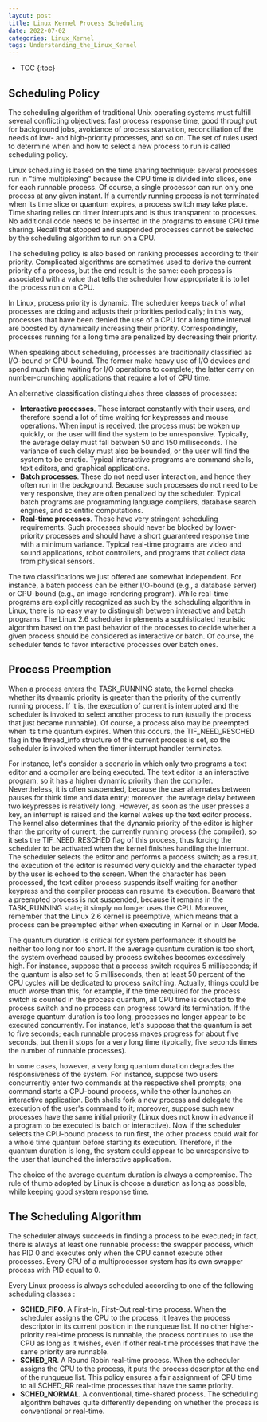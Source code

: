 ```yaml
---
layout: post
title: Linux Kernel Process Scheduling
date: 2022-07-02
categories: Linux_Kernel
tags: Understanding_the_Linux_Kernel
---
```


* TOC
{:toc}

## Scheduling Policy

The scheduling algorithm of traditional Unix operating systems must fulfill several conflicting objectives: fast process response time, good throughput for background jobs, avoidance of process starvation, reconciliation of the needs of low- and high-priority processes, and so on. The set of rules used to determine when and how to select a new process to run is called scheduling policy.

Linux scheduling is based on the time sharing technique: several processes run in "time multiplexing" because the CPU time is divided into slices, one for each runnable process. Of course, a single processor can run only one process at any given instant. If a currently running process is not terminated when its time slice or quantum expires, a process switch may take place. Time sharing relies on timer interrupts and is thus transparent to processes. No additional code needs to be inserted in the programs to ensure CPU time sharing. Recall that stopped and suspended processes cannot be selected by the scheduling algorithm to run on a CPU.

The scheduling policy is also based on ranking processes according to their priority. Complicated algorithms are sometimes used to derive the current priority of a process, but the end result is the same: each process is associated with a value that tells the scheduler how appropriate it is to let the process run on a CPU.

In Linux, process priority is dynamic. The scheduler keeps track of what processes are doing and adjusts their priorities periodically; in this way, processes that have been denied the use of a CPU for a long time interval are boosted by dynamically increasing their priority. Correspondingly, processes running for a long time are penalized by decreasing their priority.

When speaking about scheduling, processes are traditionally classified as I/O-bound or CPU-bound. The former make heavy use of I/O devices and spend much time waiting for I/O operations to complete; the latter carry on number-crunching applications that require a lot of CPU time.

An alternative classification distinguishes three classes of processes:

* **Interactive processes**. These interact constantly with their users, and therefore spend a lot of time waiting for keypresses and mouse operations. When input is received, the process must be woken up quickly, or the user will find the system to be unresponsive. Typically, the average delay must fall between 50 and 150 milliseconds. The variance of such delay must also be bounded, or the user will find the system to be erratic. Typical interactive programs are command shells, text editors, and graphical applications.
* **Batch processes**. These do not need user interaction, and hence they often run in the background. Because such processes do not need to be very responsive, they are often penalized by the scheduler. Typical batch programs are programming language compilers, database search engines, and scientific computations.
* **Real-time processes**. These have very stringent scheduling requirements. Such processes should never be blocked by lower-priority processes and should have a short guaranteed response time with a minimum variance. Typical real-time programs are video and sound applications, robot controllers, and programs that collect data from physical sensors.

The two classifications we just offered are somewhat independent. For instance, a batch process can be either I/O-bound (e.g., a database server) or CPU-bound (e.g., an image-rendering program). While real-time programs are explicitly recognized as such by the scheduling algorithm in Linux, there is no easy way to distinguish between interactive and batch programs. The Linux 2.6 scheduler implements a sophisticated heuristic algorithm based on the past behavior of the processes to decide whether a given process should be considered as interactive or batch. Of course, the scheduler tends to favor interactive processes over batch ones.

## Process Preemption

When a process enters the TASK_RUNNING state, the kernel checks whether its dynamic priority is greater than the priority of the currently running process. If it is, the execution of current is interrupted and the scheduler is invoked to select another process to run (usually the process that just became runnable). Of course, a process also may be preempted when its time quantum expires. When this occurs, the TIF_NEED_RESCHED flag in the thread_info structure of the current process is set, so the scheduler is invoked when the timer interrupt handler terminates.

For instance, let's consider a scenario in which only two programs a text editor and a compiler are being executed. The text editor is an interactive program, so it has a higher dynamic priority than the compiler. Nevertheless, it is often suspended, because the user alternates between pauses for think time and data entry; moreover, the average delay between two keypresses is relatively long. However, as soon as the user presses a key, an interrupt is raised and the kernel wakes up the text editor process. The kernel also determines that the dynamic priority of the editor is higher than the priority of current, the currently running process (the compiler), so it sets the TIF_NEED_RESCHED flag of this process, thus forcing the scheduler to be activated when the kernel finishes handling the interrupt. The scheduler selects the editor and performs a process switch; as a result, the execution of the editor is resumed very quickly and the character typed by the user is echoed to the screen. When the character has been processed, the text editor process suspends itself waiting for another keypress and the compiler process can resume its execution. Beaware that a preempted process is not suspended, because it remains in the TASK_RUNNING state; it simply no longer uses the CPU. Moreover, remember that the Linux 2.6 kernel is preemptive, which means that a process can be preempted either when executing in Kernel or in User Mode.

The quantum duration is critical for system performance: it should be neither too long nor too short. If the average quantum duration is too short, the system overhead caused by process switches becomes excessively high. For instance, suppose that a process switch requires 5 milliseconds; if the quantum is also set to 5 milliseconds, then at least 50 percent of the CPU cycles will be dedicated to process switching. Actually, things could be much worse than this; for example, if the time required for the process switch is counted in the process quantum, all CPU time is devoted to the process switch and no process can progress toward its termination. If the average quantum duration is too long, processes no longer appear to be executed concurrently. For instance, let's suppose that the quantum is set to five seconds; each runnable process makes progress for about five seconds, but then it stops for a very long time (typically, five seconds times the number of runnable processes).

In some cases, however, a very long quantum duration degrades the responsiveness of the system. For instance, suppose two users concurrently enter two commands at the respective shell prompts; one command starts a CPU-bound process, while the other launches an interactive application. Both shells fork a new process and delegate the execution of the user's command to it; moreover, suppose such new processes have the same initial priority (Linux does not know in advance if a program to be executed is batch or interactive). Now if the scheduler selects the CPU-bound process to run first, the other process could wait for a whole time quantum before starting its execution. Therefore, if the quantum duration is long, the system could appear to be unresponsive to the user that launched the interactive application.

The choice of the average quantum duration is always a compromise. The rule of thumb adopted by Linux is choose a duration as long as possible, while keeping good system response time.

## The Scheduling Algorithm

The scheduler always succeeds in finding a process to be executed; in fact, there is always at least one runnable process: the swapper process, which has PID 0 and executes only when the CPU cannot execute other processes. Every CPU of a multiprocessor system has its own swapper process with PID equal to 0.

Every Linux process is always scheduled according to one of the following scheduling classes :

* **SCHED_FIFO**. A First-In, First-Out real-time process. When the scheduler assigns the CPU to the process, it leaves the process descriptor in its current position in the runqueue list. If no other higher-priority real-time process is runnable, the process continues to use the CPU as long as it wishes, even if other real-time processes that have the same priority are runnable.
* **SCHED_RR**. A Round Robin real-time process. When the scheduler assigns the CPU to the process, it puts the process descriptor at the end of the runqueue list. This policy ensures a fair assignment of CPU time to all SCHED_RR real-time processes that have the same priority.
* **SCHED_NORMAL**. A conventional, time-shared process. The scheduling algorithm behaves quite differently depending on whether the process is conventional or real-time.
